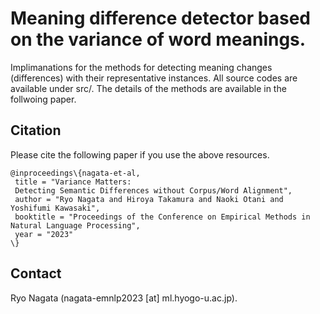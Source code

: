 # Meaning difference detector based on the variance of word meanings.
Implimanations for the methods for detecting meaning changes (differences) with their representative instances. All source codes are available under src/. The details of the methods are available in the follwoing paper. 

## Citation
Please cite the following paper if you use the above resources.  
```
@inproceedings\{nagata-et-al,   
 title = "Variance Matters:
 Detecting Semantic Differences without Corpus/Word Alignment",  
 author = "Ryo Nagata and Hiroya Takamura and Naoki Otani and Yoshifumi Kawasaki",  
 booktitle = "Proceedings of the Conference on Empirical Methods in Natural Language Processing",  
 year = "2023"
\}  
```
## Contact
Ryo Nagata (nagata-emnlp2023 [at] ml.hyogo-u.ac.jp).
